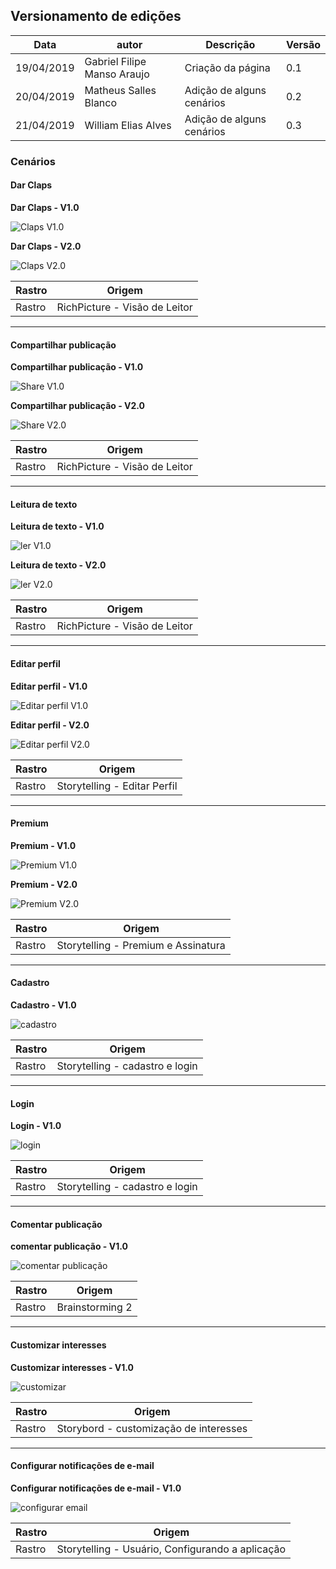 ## Versionamento de edições
| Data           | autor                | Descrição                           |Versão|
|----------------|----------------------|-------------------------------------|------|
|   19/04/2019   | Gabriel Filipe Manso Araujo  | Criação da página | 0.1  |
| 20/04/2019| Matheus Salles Blanco | Adição de alguns cenários | 0.2|
| 21/04/2019| William Elias Alves | Adição de alguns cenários | 0.3|

### Cenários

#### Dar Claps

**Dar Claps - V1.0**

![Claps V1.0](cenarios/cenarioclaps-1.png)

**Dar Claps - V2.0**

![Claps V2.0](cenarios/cenarioclap-2.png)

| Rastro | Origem |
| ------- | ------- |
|Rastro| RichPicture - Visão de Leitor|

***

#### Compartilhar publicação

**Compartilhar publicação - V1.0**

![Share V1.0](cenarios/cenariocompartilhar-1.png)

**Compartilhar publicação - V2.0**

![Share V2.0](cenarios/cenariocompartilhar-2.png)

| Rastro | Origem |
| ------- | ------- |
|Rastro| RichPicture - Visão de Leitor|

***

#### Leitura de texto

**Leitura de texto - V1.0**

![ler V1.0](cenarios/cenarioleitura-1.png)

**Leitura de texto - V2.0**

![ler V2.0](cenarios/cenarioleitura-2.png)

| Rastro | Origem |
| ------- | ------- |
|Rastro| RichPicture - Visão de Leitor|

***

#### Editar perfil

**Editar perfil - V1.0**

![Editar perfil V1.0](cenarios/cenarioperfil-1.png)

**Editar perfil - V2.0**

![Editar perfil V2.0](cenarios/cenarioperfil-2.png)

| Rastro | Origem |
| ------- | ------- |
|Rastro| Storytelling - Editar Perfil |

***

#### Premium

**Premium - V1.0**

![Premium V1.0](cenarios/cenariopremium-1.png)

**Premium - V2.0**

![Premium V2.0](cenarios/cenariopremium-2.png)

| Rastro | Origem |
| ------- | ------- |
|Rastro| Storytelling - Premium e Assinatura |

***

#### Cadastro

**Cadastro - V1.0**

![cadastro](cenarios/cadastro.png)

| Rastro | Origem |
| ------- | ------- |
|Rastro| Storytelling - cadastro e login |

***

#### Login

**Login - V1.0**

![login](cenarios/login.png)

| Rastro | Origem |
| ------- | ------- |
|Rastro| Storytelling - cadastro e login |

***

#### Comentar publicação

**comentar publicação - V1.0**

![comentar publicação](cenarios/comentarpublicacao.png)

| Rastro | Origem |
| ------- | ------- |
|Rastro| Brainstorming 2 |

***

#### Customizar interesses

**Customizar interesses - V1.0**

![customizar](cenarios/customizarinter.png)

| Rastro | Origem |
| ------- | ------- |
|Rastro| Storybord - customização de interesses|

***

#### Configurar notificações de e-mail

**Configurar notificações de e-mail - V1.0**

![configurar email](cenarios/confignotiemail.png)

| Rastro | Origem |
| ------- | ------- |
|Rastro| Storytelling - Usuário, Configurando a aplicação|